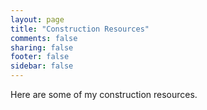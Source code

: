 ```yaml
---
layout: page
title: "Construction Resources"
comments: false
sharing: false
footer: false
sidebar: false
---
```

Here are some of my construction resources.
